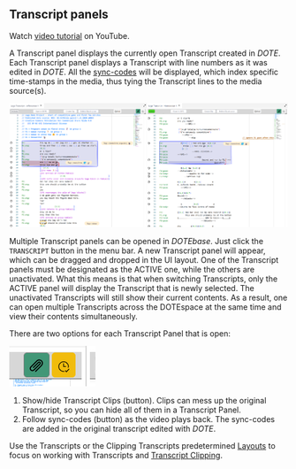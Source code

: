 ## Transcript panels

Watch [video tutorial](https://www.youtube.com/watch?v=xO28bzpZAlU) on YouTube.

A Transcript panel displays the currently open Transcript created in _DOTE_.
Each Transcript panel displays a Transcript with line numbers as it was edited in _DOTE_.
All the [sync-codes](https://bigsoftvideo.github.io/DOTE/sync-code.html) will be displayed, which index specific time-stamps in the media, thus tying the Transcript lines to the media source(s).

[![Transcripts](images/transcript/transcript.png)](images/transcript/transcript.png)

Multiple Transcript panels can be opened in _DOTEbase_.
Just click the `TRANSCRIPT` button in the menu bar.
A new Transcript panel will appear, which can be dragged and dropped in the UI layout.
One of the Transcript panels must be designated as the ACTIVE one, while the others are unactivated.
What this means is that when switching Transcripts, only the ACTIVE panel will display the Transcript that is newly selected.
The unactivated Transcripts will still show their current contents.
As a result, one can open multiple Transcripts across the DOTEspace at the same time and view their contents simultaneously.

There are two options for each Transcript Panel that is open:

[![Transcript views](images/transcript/transcript-views.png)](images/transcript/transcript-views.png)

1. Show/hide Transcript Clips (button).
Clips can mess up the original Transcript, so you can hide all of them in a Transcript Panel.
2. Follow sync-codes (button) as the video plays back.
The sync-codes are added in the original transcript edited with _DOTE_.

Use the Transcripts or the Clipping Transcripts predetermined [Layouts](layout.md) to focus on working with Transcripts and [Transcript Clipping](transcript-clip.md).
